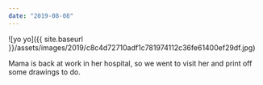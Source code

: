 ```yaml
---
date: "2019-08-08"
---
```


![yo yo]({{ site.baseurl }}/assets/images/2019/c8c4d72710adf1c781974112c36fe61400ef29df.jpg)

Mama is back at work in her hospital, so we went to visit her and print off some drawings to do.
